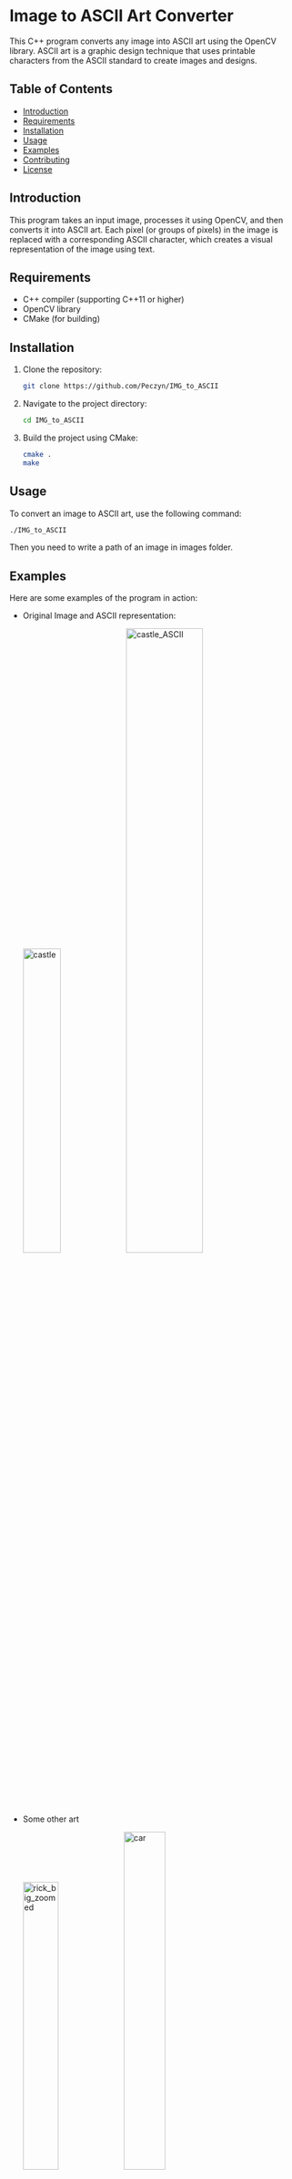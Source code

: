 # Image to ASCII Art Converter

This C++ program converts any image into ASCII art using the OpenCV library. ASCII art is a graphic design technique that uses printable characters from the ASCII standard to create images and designs.

## Table of Contents

- [Introduction](#introduction)
- [Requirements](#requirements)
- [Installation](#installation)
- [Usage](#usage)
- [Examples](#examples)
- [Contributing](#contributing)
- [License](#license)

## Introduction

This program takes an input image, processes it using OpenCV, and then converts it into ASCII art. Each pixel (or groups of pixels) in the image is replaced with a corresponding ASCII character, which creates a visual representation of the image using text.

## Requirements

- C++ compiler (supporting C++11 or higher)
- OpenCV library
- CMake (for building)

## Installation

1. Clone the repository:

   ```bash
   git clone https://github.com/Peczyn/IMG_to_ASCII
   ```

2. Navigate to the project directory:

   ```bash
   cd IMG_to_ASCII
   ```

3. Build the project using CMake:

   ```bash
   cmake .
   make
   ```

## Usage

To convert an image to ASCII art, use the following command:

```bash
./IMG_to_ASCII
```
<!---<path_to_image> <output_width> <density>
- `<path_to_image>`: Path to the input image file.
- `<output_width>`: Desired width of the output ASCII art (in characters).
- `<density>`: Density of ASCII characters used (1-100, default is 10).--->

Then you need to write a path of an image in images folder.

## Examples

Here are some examples of the program in action:

- Original Image and ASCII representation:

  <img width= 37% alt="castle" src="https://github.com/Peczyn/IMG_to_ASCII/assets/142744067/d3e6094e-32d8-460a-9a96-3c32acf6c9f8">
  <img width= 53% alt="castle_ASCII" src="https://github.com/Peczyn/IMG_to_ASCII/assets/142744067/31a72fcd-7f17-42a3-943f-647bc5117346">

- Some other art
  
   <img width=36% alt="rick_big_zoomed" src="https://github.com/Peczyn/IMG_to_ASCII/assets/142744067/5d5ab267-bb1d-42e3-bb7b-cbb52a6f1490"> 
   <img width=39% alt="car" src="https://github.com/Peczyn/IMG_to_ASCII/assets/142744067/5fbc57d8-25c1-4c58-91fd-9e62c93b5815"> 

## Contributing

Contributions are welcome! If you have any ideas for improvements, new features, or bug fixes, please open an issue or create a pull request with your changes.

## License

This project is licensed under the [MIT License](LICENSE), which means you are free to use, modify, and distribute the code for personal or commercial purposes. Please see the [LICENSE](LICENSE) file for more details.
